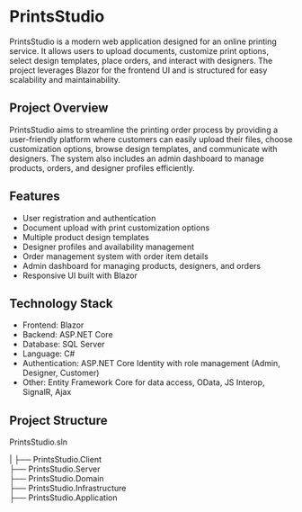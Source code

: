 # PrintsStudio

PrintsStudio is a modern web application designed for an online printing service. It allows users to upload documents, customize print options, select design templates, place orders, and interact with designers. The project leverages Blazor for the frontend UI and is structured for easy scalability and maintainability.


## Project Overview

PrintsStudio aims to streamline the printing order process by providing a user-friendly platform where customers can easily upload their files, choose customization options, browse design templates, and communicate with designers. The system also includes an admin dashboard to manage products, orders, and designer profiles efficiently.


## Features

- User registration and authentication
- Document upload with print customization options
- Multiple product design templates
- Designer profiles and availability management
- Order management system with order item details
- Admin dashboard for managing products, designers, and orders
- Responsive UI built with Blazor

## Technology Stack

- Frontend: Blazor 
- Backend: ASP.NET Core
- Database: SQL Server
- Language: C#
- Authentication: ASP.NET Core Identity with role management (Admin, Designer, Customer)
- Other: Entity Framework Core for data access, OData, JS Interop, SignalR, Ajax


## Project Structure

PrintsStudio.sln

|
├── PrintsStudio.Client           
├── PrintsStudio.Server           
├── PrintsStudio.Domain           
├── PrintsStudio.Infrastructure   
├── PrintsStudio.Application           

